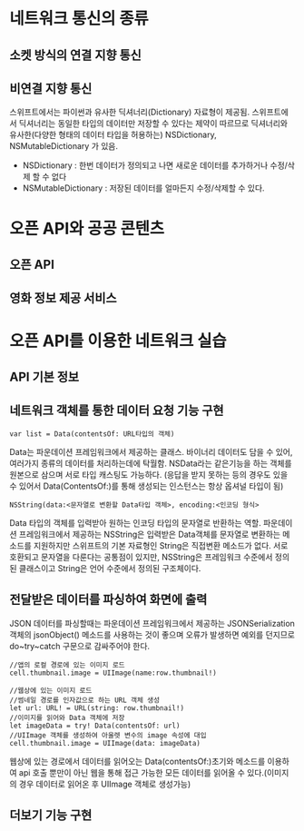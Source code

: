 # 네트워크 통신의 종류

## 소켓 방식의 연결 지향 통신

## 비연결 지향 통신

스위프트에서는 파이썬과 유사한 딕셔너리(Dictionary) 자료형이 제공됨. 스위프트에서 딕셔너리는 동일한 타입의 데이터만 저장할 수 있다는 제약이 따르므로 딕셔너리와 유사한(다양한 형태의 데이터 타입을 허용하는) NSDictionary, NSMutableDictionary 가 있음.

* NSDictionary : 한번 데이터가 정의되고 나면 새로운 데이터를 추가하거나 수정/삭제 할 수 없다
* NSMutableDictionary : 저장된 데이터를 얼마든지 수정/삭제할 수 있다.


# 오픈 API와 공공 콘텐츠

## 오픈 API

## 영화 정보 제공 서비스

# 오픈 API를 이용한 네트워크 실습

## API 기본 정보

## 네트워크 객체를 통한 데이터 요청 기능 구현

```
var list = Data(contentsOf: URL타입의 객체)
```

Data는 파운데이션 프레임워크에서 제공하는 클래스. 바이너리 데이터도 담을 수 있어, 여러가지 종류의 데이터를 처리하는데에 탁월함. NSData라는 같은기능을 하는 객체를 원본으로 삼으며 서로 타입 캐스팅도 가능하다. (응답을 받지 못하는 등의 경우도 있을 수 있어서 Data(ContentsOf:)를 통해 생성되는 인스턴스는 항상 옵셔널 타입이 됨)

```
NSString(data:<문자열로 변환할 Data타입 객체>, encoding:<인코딩 형식>
```

Data 타입의 객체를 입력받아 원하는 인코딩 타입의 문자열로 반환하는 역할. 파운데이션 프레임워크에서 제공하는 NSString은 입력받은 Data객체를 문자열로 변환하는 메소드를 지원하지만 스위프트의 기본 자료형인 String은 직접변환 메소드가 없다. 서로 호환되고 문자열을 다룬다는 공통점이 있지만, NSString은 프레임워크 수준에서 정의된 클래스이고 String은 언어 수준에서 정의된 구조체이다.

## 전달받은 데이터를 파싱하여 화면에 출력

JSON 데이터를 파싱할때는 파운데이션 프레임워크에서 제공하는 JSONSerialization객체의 jsonObject() 메소드를 사용하는 것이 좋으며 오류가 발생하면 예외를 던지므로 do~try~catch 구문으로 감싸주어야 한다.

```
//앱의 로컬 경로에 있는 이미지 로드
cell.thumbnail.image = UIImage(name:row.thumbnail!)

//웹상에 있는 이미지 로드
//썸네일 경로를 인자값으로 하는 URL 객체 생성
let url: URL! = URL(string: row.thumbnail!)
//이미지를 읽어와 Data 객체에 저장
let imageData = try! Data(contentsOf: url)
//UIImage 객체를 생성하여 아울렛 변수의 image 속성에 대입
cell.thumbnail.image = UIImage(data: imageData)
```

웹상에 있는 경로에서 데이터를 읽어오는 Data(contentsOf:)초기와 메소드를 이용하여 api 호출 뿐만이 아닌 웹을 통해 접근 가능한 모든 데이터를 읽어올 수 있다.(이미지의 경우 데이터로 읽어온 후 UIImage 객체로 생성가능)

## 더보기 기능 구현

